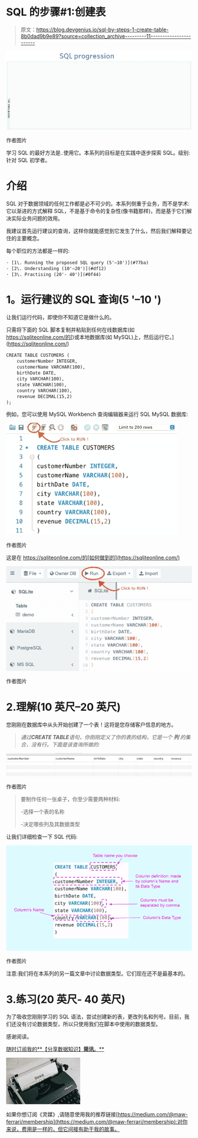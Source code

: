 # SQL 的步骤#1:创建表

> 原文：<https://blog.devgenius.io/sql-by-steps-1-create-table-8b0dad9b9e89?source=collection_archive---------11----------------------->

![](img/71f57247c6026d1459b6bdc5bf41bb3a.png)

作者图片

学习 SQL 的最好方法是..使用它。本系列的目标是在实践中逐步探索 SQL。级别:针对 SQL 初学者。

# 介绍

SQL 对于数据领域的任何工作都是必不可少的。本系列侧重于业务，而不是学术:它以渐进的方式解释 SQL，不是基于命令的复杂性(像书籍那样)，而是基于它们解决实际业务问题的效用。

我建议首先运行建议的查询，这样你就能感觉到它发生了什么，然后我们解释要记住的主要概念。

每个职位的方法都是一样的:

```
· [1\. Running the proposed SQL query (5'–10')](#77ba)
· [2\. Understanding (10'–20')](#df12)
· [3\. Practising (20'- 40')](#0f44)
```

# **1。运行建议的 SQL 查询(5 '–10 ')**

让我们运行代码，即使你不知道它是做什么的。

只需将下面的 SQL 脚本复制并粘贴到任何在线数据库(如 https://sqliteonline.com/的[)或本地数据库(如 MySQL)上，然后运行它。](https://sqliteonline.com/)

```
CREATE TABLE CUSTOMERS (
    customerNumber INTEGER,
    customerName VARCHAR(100),
    birthDate DATE,
    city VARCHAR(100),
    state VARCHAR(100),
    country VARCHAR(100),
    revenue DECIMAL(15,2)
);
```

例如，您可以使用 MySQL Workbench 查询编辑器来运行 SQL MySQL 数据库:

![](img/589f88536ffe32e79d6b74077ef59b9f.png)

作者图片

这是在 https://sqliteonline.com/的[如何做到的](https://sqliteonline.com/)

![](img/6a6362f38556e9b17c981a580a648d26.png)

作者图片

# 2.理解(10 英尺–20 英尺)

您刚刚在数据库中从头开始创建了一个表！这将是您存储客户信息的地方。

> *通过****CREATE TABLE****语句，你刚刚定义了你的表的结构，它是一个* ***列*** *的集合，没有行。下面是该查询所做的:*

![](img/43bf853418e7fe71b6be09e53a5d2ea1.png)

作者图片

> 要制作任何一张桌子，你至少需要两种材料:
> 
> -选择一个表的名称
> 
> -决定哪些列及其数据类型

让我们详细检查一下 SQL 代码:

![](img/855545c66dc3ced9da1b9721df303524.png)

作者图片

注意:我们将在本系列的另一篇文章中讨论数据类型。它们现在还不是最基本的。

# 3.练习(20 英尺- 40 英尺)

为了吸收您刚刚学习的 SQL 语法，尝试创建新的表，更改列名和列号。目前，我们还没有讨论数据类型，所以只使用我们在脚本中使用的数据类型。

感谢阅读。

[随时订阅我的**【分享数据知识】**简讯**。**](http://eepurl.com/humfIH)

![](img/b81f56f1291525c2d5333e8639240528.png)

如果你想订阅《灵媒》,请随意使用我的推荐链接[https://medium.com/@maw-ferrari/membership](https://medium.com/@maw-ferrari/membership):对你来说，费用是一样的，但它间接有助于我的故事。